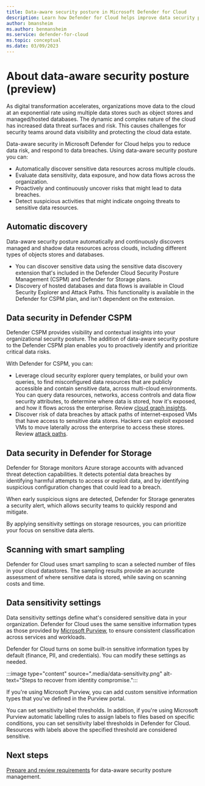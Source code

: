 ```yaml
---
title: Data-aware security posture in Microsoft Defender for Cloud
description: Learn how Defender for Cloud helps improve data security posture in a multi-cloud environment.
author: bmansheim
ms.author: benmansheim
ms.service: defender-for-cloud
ms.topic: conceptual
ms.date: 03/09/2023
---
```

# About data-aware security posture (preview)

As digital transformation accelerates, organizations move data to the cloud at an exponential rate using multiple data stores such as object stores and managed/hosted databases. The dynamic and complex nature of the cloud has increased data threat surfaces and risk. This causes challenges for security teams around data visibility and protecting the cloud data estate.

Data-aware security in Microsoft Defender for Cloud helps you to reduce data risk, and respond to data breaches. Using data-aware security posture you can:

- Automatically discover sensitive data resources across multiple clouds.
- Evaluate data sensitivity, data exposure, and how data flows across the organization.
- Proactively and continuously uncover risks that might lead to data breaches.
- Detect suspicious activities that might indicate ongoing threats to sensitive data resources.

## Automatic discovery

Data-aware security posture automatically and continuously discovers managed and shadow data resources across clouds, including different types of objects stores and databases.

- You can discover sensitive data using the sensitive data discovery extension that's included in the Defender Cloud Security Posture Management (CSPM) and Defender for Storage plans.
- Discovery of hosted databases and data flows is available in Cloud Security Explorer and Attack Paths. This functionality is available in the Defender for CSPM plan, and isn't dependent on the extension.

## Data security in Defender CSPM

Defender CSPM provides visibility and contextual insights into your organizational security posture. The addition of data-aware security posture to the Defender CSPM plan enables you to proactively identify and prioritize critical data risks.

With Defender for CSPM, you can:

- Leverage cloud security explorer query templates, or build your own queries, to find misconfigured data resources that are publicly accessible and contain sensitive data, across multi-cloud environments. You can query data resources, networks, access controls and data flow security attributes, to determine where data is stored, how it's exposed, and how it flows across the enterprise. Review [cloud graph insights](attack-path-reference.md#cloud-security-graph-components-list).
- Discover risk of data breaches by attack paths of internet-exposed VMs that have access to sensitive data stores. Hackers can exploit exposed VMs to move laterally across the enterprise to access these stores. Review [attack paths](attack-path-reference.md#attack-paths).

## Data security in Defender for Storage

Defender for Storage monitors Azure storage accounts with advanced threat detection capabilities. It detects potential data breaches by identifying harmful attempts to access or exploit data, and by identifying suspicious configuration changes that could lead to a breach.

When early suspicious signs are detected, Defender for Storage generates a security alert, which allows security teams to quickly respond and mitigate.

By applying sensitivity settings on storage resources, you can prioritize your focus on sensitive data alerts. 

## Scanning with smart sampling

Defender for Cloud uses smart sampling to scan a selected number of files in your cloud datastores. The sampling results provide an accurate assessment of where sensitive data is stored, while saving on scanning costs and time.

## Data sensitivity settings

Data sensitivity settings define what's considered sensitive data in your organization. Defender for Cloud uses the same sensitive information types as those provided by [Microsoft Purview](/microsoft-365/compliance/sensitive-information-type-learn-about), to ensure consistent classification across services and workloads.  

Defender for Cloud turns on some built-in sensitive information types by default (finance, PII, and credentials). You can modify these settings as needed.

:::image type="content" source=".media/data-sensitivity.png" alt-text="Steps to recover from identity compromise.":::

If you're using Microsoft Purview, you can add custom sensitive information types that you've defined in the Purview portal. 

You can set sensitivity label thresholds.
In addition, if you're using Microsoft Purview automatic labelling rules to assign labels to files based on specific conditions, you can set sensitivity label thresholds in Defender for Cloud. Resources with labels above the specified threshold are considered sensitive.

## Next steps

[Prepare and review requirements](concept-data-security-posture-prepare.md) for data-aware security posture management.
